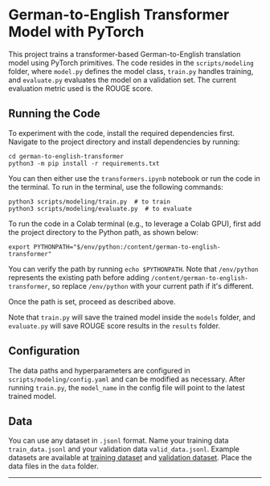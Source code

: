 # German-to-English Transformer Model with PyTorch

This project trains a transformer-based German-to-English translation model using PyTorch primitives. The code resides in the `scripts/modeling` folder, where `model.py` defines the model class, `train.py` handles training, and `evaluate.py` evaluates the model on a validation set. The current evaluation metric used is the ROUGE score.

## Running the Code
To experiment with the code, install the required dependencies first. Navigate to the project directory and install dependencies by running:

```
cd german-to-english-transformer
python3 -m pip install -r requirements.txt
```

You can then either use the `transformers.ipynb` notebook or run the code in the terminal. To run in the terminal, use the following commands:

```
python3 scripts/modeling/train.py  # to train
python3 scripts/modeling/evaluate.py  # to evaluate
```

To run the code in a Colab terminal (e.g., to leverage a Colab GPU), first add the project directory to the Python path, as shown below:

```
export PYTHONPATH="$/env/python:/content/german-to-english-transformer"
```

You can verify the path by running `echo $PYTHONPATH`. Note that `/env/python` represents the existing path before adding `/content/german-to-english-transformer`, so replace `/env/python` with your current path if it's different.

Once the path is set, proceed as described above. 

Note that `train.py` will save the trained model inside the `models` folder, and `evaluate.py` will save ROUGE score results in the `results` folder.

## Configuration
The data paths and hyperparameters are configured in `scripts/modeling/config.yaml` and can be modified as necessary. After running `train.py`, the `model_name` in the config file will point to the latest trained model.

## Data
You can use any dataset in `.jsonl` format. Name your training data `train_data.jsonl` and your validation data `valid_data.jsonl`. Example datasets are available at [training dataset](https://disk.yandex.com/d/2V3YpeogygoBTA) and [validation dataset](https://disk.yandex.com/d/Q6Bm9NoG1VWcgA). Place the data files in the `data` folder.

---
